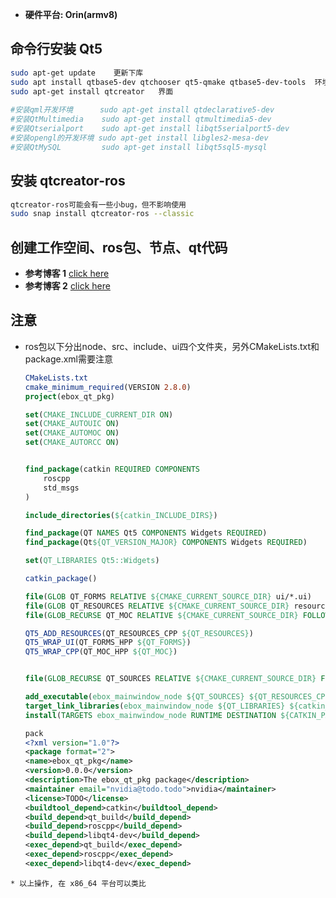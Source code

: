 * **硬件平台: Orin(armv8)**
## 命令行安装 Qt5
```bash
sudo apt-get update    更新下库
sudo apt install qtbase5-dev qtchooser qt5-qmake qtbase5-dev-tools  环境
sudo apt-get install qtcreator   界面
 
#安装qml开发环境      sudo apt-get install qtdeclarative5-dev
#安装QtMultimedia    sudo apt-get install qtmultimedia5-dev
#安装Qtserialport    sudo apt-get install libqt5serialport5-dev
#安装opengl的开发环境 sudo apt-get install libgles2-mesa-dev
#安装QtMySQL         sudo apt-get install libqt5sql5-mysql
```
## 安装 qtcreator-ros
```bash
qtcreator-ros可能会有一些小bug，但不影响使用
sudo snap install qtcreator-ros --classic 
```
## 创建工作空间、ros包、节点、qt代码
* **参考博客 1** [click here](https://blog.csdn.net/YMGogre/article/details/130588657)
* **参考博客 2** [click here](https://blog.csdn.net/m0_67254672/article/details/131939083?ops_request_misc=&request_id=&biz_id=102&utm_term=qt%20creator%20ros&utm_medium=distribute.pc_search_result.none-task-blog-2~all~sobaiduweb~default-0-131939083.nonecase&spm=1018.2226.3001.4187)
## 注意 ##
* ros包以下分出node、src、include、ui四个文件夹，另外CMakeLists.txt和package.xml需要注意
  
  ```cmake
  CMakeLists.txt
  cmake_minimum_required(VERSION 2.8.0)
  project(ebox_qt_pkg)

  set(CMAKE_INCLUDE_CURRENT_DIR ON)
  set(CMAKE_AUTOUIC ON)
  set(CMAKE_AUTOMOC ON)
  set(CMAKE_AUTORCC ON)


  find_package(catkin REQUIRED COMPONENTS
      roscpp
      std_msgs
  )

  include_directories(${catkin_INCLUDE_DIRS})

  find_package(QT NAMES Qt5 COMPONENTS Widgets REQUIRED)
  find_package(Qt${QT_VERSION_MAJOR} COMPONENTS Widgets REQUIRED)

  set(QT_LIBRARIES Qt5::Widgets)

  catkin_package()

  file(GLOB QT_FORMS RELATIVE ${CMAKE_CURRENT_SOURCE_DIR} ui/*.ui)
  file(GLOB QT_RESOURCES RELATIVE ${CMAKE_CURRENT_SOURCE_DIR} resources/*.qrc)
  file(GLOB_RECURSE QT_MOC RELATIVE ${CMAKE_CURRENT_SOURCE_DIR} FOLLOW_SYMLINKS include/ebox_qt_pkg/*.hpp *.h)

  QT5_ADD_RESOURCES(QT_RESOURCES_CPP ${QT_RESOURCES})
  QT5_WRAP_UI(QT_FORMS_HPP ${QT_FORMS})
  QT5_WRAP_CPP(QT_MOC_HPP ${QT_MOC})


  file(GLOB_RECURSE QT_SOURCES RELATIVE ${CMAKE_CURRENT_SOURCE_DIR} FOLLOW_SYMLINKS src/*.cpp)

  add_executable(ebox_mainwindow_node ${QT_SOURCES} ${QT_RESOURCES_CPP} ${QT_FORMS_HPP} ${QT_MOC_HPP} )
  target_link_libraries(ebox_mainwindow_node ${QT_LIBRARIES} ${catkin_LIBRARIES})
  install(TARGETS ebox_mainwindow_node RUNTIME DESTINATION ${CATKIN_PACKAGE_BIN_DESTINATION})
  ```
  ```Xml
  pack
  <?xml version="1.0"?>
  <package format="2">
  <name>ebox_qt_pkg</name>
  <version>0.0.0</version>
  <description>The ebox_qt_pkg package</description>
  <maintainer email="nvidia@todo.todo">nvidia</maintainer>
  <license>TODO</license>
  <buildtool_depend>catkin</buildtool_depend>
  <build_depend>qt_build</build_depend>
  <build_depend>roscpp</build_depend>
  <build_depend>libqt4-dev</build_depend>
  <exec_depend>qt_build</exec_depend>
  <exec_depend>roscpp</exec_depend>
  <exec_depend>libqt4-dev</exec_depend>
</package>

  ```
* 以上操作, 在 x86_64 平台可以类比




